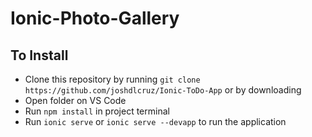 # Ionic-Photo-Gallery

## To Install
- Clone this repository by running `git clone https://github.com/joshdlcruz/Ionic-ToDo-App` or by downloading
- Open folder on VS Code
- Run `npm install` in project terminal
- Run `ionic serve` or `ionic serve --devapp` to run the application
